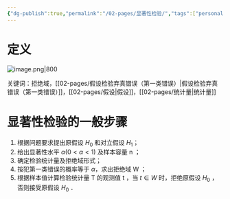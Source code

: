 ```yaml
---
{"dg-publish":true,"permalink":"/02-pages/显著性检验/","tags":["personal/blog","概率论","概念"]}
---
```


# 定义
![image.png|800](https://yelanyanyu-img-bed.oss-cn-hangzhou.aliyuncs.com/img/blog/2024/06/20240623223123.png)


关键词：拒绝域，[[02-pages/假设检验弃真错误（第一类错误）\|假设检验弃真错误（第一类错误）]]，[[02-pages/假设\|假设]]，[[02-pages/统计量\|统计量]]

# 显著性检验的一般步骤
1. 根据问题要求提出原假设 $\displaystyle H_{0}$ 和对立假设 $\displaystyle H_{1}$；
2. 给出显著性水平 $\displaystyle \alpha(0<\alpha<1)$ 及样本容量 n ；
3. 确定检验统计量及拒绝域形式；
4. 按犯第一类错误的概率等于 $\displaystyle \alpha$，求出拒绝域 W ；
5. 根据样本值计算检验统计量 T 的观测值 t ，当 $\displaystyle t \in W$ 时，拒绝原假设 $\displaystyle H_{0}$ ，否则接受原假设 $\displaystyle H_{0}$ ．
